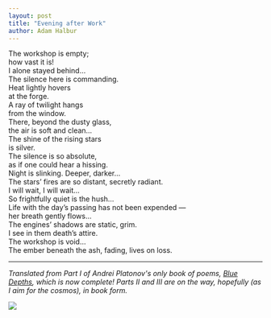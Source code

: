 ```yaml
---
layout: post
title: "Evening after Work"
author: Adam Halbur
---
```


The workshop is empty;  
how vast it is!  
I alone stayed behind…  
The silence here is commanding.  
Heat lightly hovers  
at the forge.  
A ray of twilight hangs   
from the window.  
There, beyond the dusty glass,  
the air is soft and clean…  
The shine of the rising stars  
is silver.  
The silence is so absolute,  
as if one could hear a hissing.  
Night is slinking. Deeper, darker…  
The stars’ fires are so distant, secretly radiant.  
I will wait, I will wait…  
So frightfully quiet is the hush…  
Life with the day’s passing has not been expended —  
her breath gently flows…  
The engines’ shadows are static, grim.  
I see in them death’s attire.  
The workshop is void…  
The ember beneath the ash, fading, lives on loss.  

----------------------------------
*Translated from Part I of Andrei Platonov's only book of poems, [Blue Depths][blue-link], which is now complete! Parts II and III are on the way, hopefully (as I aim for the cosmos), in book form.*

![](https://c1.staticflickr.com/5/4805/46414190232_58acc538dd_k.jpg)

[blue-link]: http://www.academia.edu/37060986/Blue_Depths
